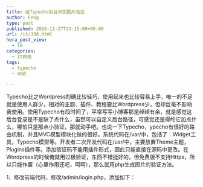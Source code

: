 ```yaml
---
title: 给Typecho后台添加图片验证
author: Feng
type: post
published: 2016-11-27T13:15:00+00:00
url: /it/338.html
hera_post_view:
  - 10
categories:
  - IT网络
tags:
  - typecho
  - 网站

---
```

Typecho比之Wordpress的确比较轻巧，使用起来也比较容易上手，唯一的不足就是使用人群少，相对的主题、插件、教程要比Wordpress少，但却丝毫不影响我使用。使用Typecho有段时间了，平常写写小博客那是绰绰有余，就是感觉这后台登录是不是缺了点什么，虽然可以自定义后台路径，可感觉还是得纶它加点什么，哪怕只是那点小验证，那就动手吧。也说一下Typecho，ypecho有很好的路由机制，并且MVC模型模块化做的很好。系统代码在/var/中，包括了：Widget工具，Typecho模型等。开发者二次开发代码在/usr/中，主要放置Theme主题，Plugins插件等。添加验证码不能用插件形式，因此只能直接在源码中更改。在Wordpress的时候俺就用过极验证，东西不错挺好的，但免费版不支持Https，所以只能作罢（心里作用还吧，呵呵），那么就用php生成图片的验证方法。

1、修改前端代码，修改/admin/login.php，添加如下：